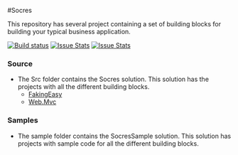 #Socres

This repository has several project containing a set of building blocks for building your typical business application.

[![Build status][build-status-image]][build-status]  [![Issue Stats][pull-requests-image]][pull-requests]  [![Issue Stats][issues-closed-image]][issues-closed]

[build-status-image]: https://ci.appveyor.com/api/projects/status/ek97x5yray3psxxj/branch/master?svg=true
[build-status]: https://ci.appveyor.com/project/Socres/socres/branch/master
[pull-requests-image]: http://www.issuestats.com/github/Socres/socres/badge/pr
[pull-requests]: http://www.issuestats.com/github/Socres/socres
[issues-closed-image]: http://www.issuestats.com/github/Socres/socres/badge/issue
[issues-closed]: http://www.issuestats.com/github/Socres/socres

### Source
- The Src folder contains the Socres solution. This solution has the projects with all the different building blocks.
	- [FakingEasy](src/Socres.FakingEasy/README.md)
	- [Web.Mvc](src/Socres.Web.Mvc/README.md)

### Samples
- The sample folder contains the SocresSample solution. This solution has projects with sample code for all the different building blocks.
